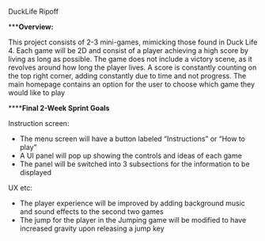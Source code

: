 DuckLife Ripoff

*****Overview:**

This project consists of 2-3 mini-games, mimicking those found in Duck Life 4.  Each game will be 2D and consist of a player achieving a high score by living as long as possible.  The game does not include a victory scene, as it revolves around how long the player lives.  A score is constantly counting on the top right corner, adding constantly due to time and not progress.  The main homepage contains an option for the user to choose which game they would like to play







******Final 2-Week Sprint Goals**

Instruction screen:
- The menu screen will have a button labeled “Instructions” or “How to play”
- A UI panel will pop up showing the controls and ideas of each game
- The panel will be switched into 3 subsections for the information to be displayed

UX etc:
- The player experience will be improved by adding background music and sound effects to the second two games
- The jump for the player in the Jumping game will be modified to have increased gravity upon releasing a jump key
